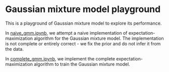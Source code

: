 # Gaussian mixture model playground

This is a playground of Gaussian mixture model to explore its performance.

In [naive_gmm.ipynb](naive_gmm.ipynb), we attempt a naive implementation of expectation-maximization algorithm for the Gaussian mixture model. The implementation is not complete or entirely correct - we fix the prior and do not infer it from the data.

In [complete_gmm.ipynb](complete_gmm.ipynb), we implement the complete expectation-maximization algorithm to train the Gaussian mixture model.
